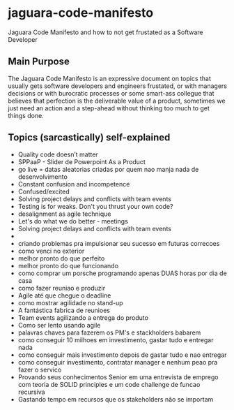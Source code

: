 # jaguara-code-manifesto
Jaguara Code Manifesto and how to not get frustated as a Software Developer

## Main Purpose
The Jaguara Code Manifesto is an expressive document on topics that usually gets software developers and engineers frustated, or with managers decisions or with burocratic processes or some smart-ass collegue that believes that perfection is the deliverable value of a product, sometimes we just need an action and a step-ahead without thinking too much to get things done.

## Topics (sarcastically) self-explained
- Quality code doesn’t matter
- SPPaaP - Slider de Powerpoint As a Product
- go live = datas aleatorias criadas por quem nao manja nada de desenvolvimento
- Constant confusion and incompetence
- Confused/excited
- Solving project delays and conflicts with team events
- Testing is for weaks. Don't you thrust your own code?
- desalignment as agile technique
- Let's do what we do better - meetings
- Solving project delays and conflicts with team events
- 
- criando problemas pra impulsionar seu sucesso em futuras correcoes
- como venci no exterior
- melhor pronto do que perfeito
- melhor pronto do que funcionando
- como comprar um porsche programando apenas DUAS horas por dia de casa
- como fazer reuniao e produzir
- Agile até que chegue o deadline
- como mostrar agilidade no stand-up
- A fantástica fabrica de reunioes
- Team events agilizando a entrega do produto
- Como ser lento usando agile
- palavras chaves para fazerem os PM's e stackholders babarem
- como conseguir 10 milhoes em investimento, gastar tudo e entregar nada
- como conseguir mais investimento depois de gastar tudo e nao entregar
- como conseguir investimento, contratar manager e nenhum peao pra fazer o servico
- Provando seus conhecimentos Senior em uma entrevista de emprego com teoria de SOLID principles e um code challenge de funcao recursiva
- Gastando tempo em recursos que os stakeholders não se importam
